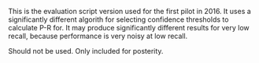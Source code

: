 This is the evaluation script version used for the first pilot in 2016.
It uses a significantly different algorith for selecting confidence thresholds to calculate P-R for.
It may produce significantly different results for very low recall, because performance is very noisy at low recall.

Should not be used.
Only included for posterity.
